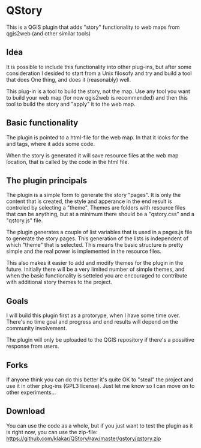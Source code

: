 # QStory
This is a QGIS plugin that adds "story" functionality to web maps from qgis2web (and other similar tools)

## Idea
It is possible to include this functionality into other plug-ins, but after some consideration I desided to start from a Unix filosofy and try and build a tool that does One thing, and does it (reasonably) well.

This plug-in is a tool to build the story, not the map. Use any tool you want to build your web map (for now qgis2web is recommended) and then this tool to build the story and "apply" it to the web map.
## Basic functionality
The plugin is pointed to a html-file for the web map. In that it looks for the </head> and </body> tags, where it adds some code.

When the story is generated it will save resource files at the web map location, that is called by the code in the html file.
## The plugin principals
The plugin is a simple form to generate the story "pages". It is only the content that is created, the style and apperance in the end result is controled by selecting a "theme". Themes are folders with resource files that can be anything, but at a minimum there should be a "qstory.css" and a "qstory.js" file.

The plugin generates a couple of list variables that is used in a pages.js file to generate the story pages. This generation of the lists is independent of which "theme" that is selected. This means the basic structure is pretty simple and the real power is implemented in the resource files.

This also makes it easier to add and modify themes for the plugin in the future. Initially there will be a very limited number of simple themes, and when the basic functionality is setteled you are encouraged to contribute with additional story themes to the project.
## Goals
I will build this plugin first as a protorype, when I have some time over. There's no time goal and progress and end results will depend on the community involvement.

The plugin will only be uploaded to the QGIS repository if there's a possitive response from users.

## Forks
If anyone think you can do this better it's quite OK to "steal" the project and use it in other plug-ins (GPL3 license). Just let me know so I can move on to other experiments...

## Download
You can use the code as a whole, but if you just want to test the plugin as it is right now, you can use the zip-file:
https://github.com/klakar/QStory/raw/master/qstory/qstory.zip
